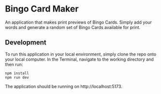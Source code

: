 # Bingo Card Maker

An application that makes print previews of Bingo Cards. Simply add your words and generate a random set of Bingo Cards available for print.

## Development

To run this application in your local environment, simply clone the repo onto your local computer. In the Terminal, navigate to the working directory and then run:

```
npm install
npm run dev
```

The application should be running on http://localhost:5173.
